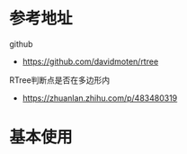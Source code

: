 # 参考地址
github
- https://github.com/davidmoten/rtree

RTree判断点是否在多边形内
- https://zhuanlan.zhihu.com/p/483480319

# 基本使用
